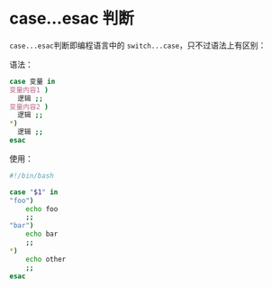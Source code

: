 # case...esac 判断

`case...esac`判断即编程语言中的 `switch...case`，只不过语法上有区别：

语法：

```bash
case 变量 in
变量内容1 )
  逻辑 ;;
变量内容2 )
  逻辑 ;;
*)
  逻辑 ;;
esac
```

使用：

```bash
#!/bin/bash

case "$1" in
"foo")
    echo foo
    ;;
"bar")
    echo bar
    ;;
*)
    echo other
    ;;
esac
```
